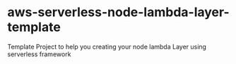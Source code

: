 # aws-serverless-node-lambda-layer-template
Template Project to help you creating your node lambda Layer using serverless framework
